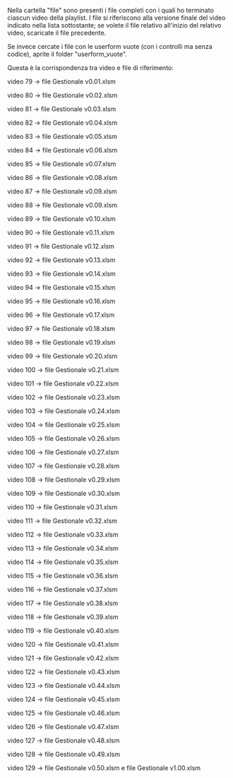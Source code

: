 Nella cartella "file" sono presenti i file completi con i quali ho terminato ciascun video della playlist. I file si riferiscono alla versione finale del video indicato nella lista sottostante; se volete il file relativo all'inizio del relativo video, scaricate il file precedente.

Se invece cercate i file con le userform vuote (con i controlli ma senza codice), aprite il folder "userform_vuote".

Questa è la corrispondenza tra video e file di riferimento:

video 79 -> file Gestionale v0.01.xlsm     

video 80 -> file Gestionale v0.02.xlsm    

video 81 -> file Gestionale v0.03.xlsm       

video 82 -> file Gestionale v0.04.xlsm

video 83 -> file Gestionale v0.05.xlsm 

video 84 -> file Gestionale v0.06.xlsm 

video 85 -> file Gestionale v0.07.xlsm

video 86 -> file Gestionale v0.08.xlsm      

video 87 -> file Gestionale v0.09.xlsm   

video 88 -> file Gestionale v0.09.xlsm   

video 89 -> file Gestionale v0.10.xlsm       

video 90 -> file Gestionale v0.11.xlsm     

video 91 -> file Gestionale v0.12.xlsm         

video 92 -> file Gestionale v0.13.xlsm              

video 93 -> file Gestionale v0.14.xlsm         

video 94 -> file Gestionale v0.15.xlsm          

video 95 -> file Gestionale v0.16.xlsm             

video 96 -> file Gestionale v0.17.xlsm          

video 97 -> file Gestionale v0.18.xlsm         

video 98 -> file Gestionale v0.19.xlsm          

video 99 -> file Gestionale v0.20.xlsm               

video 100 -> file Gestionale v0.21.xlsm                  

video 101 -> file Gestionale v0.22.xlsm           

video 102 -> file Gestionale v0.23.xlsm                       

video 103 -> file Gestionale v0.24.xlsm             

video 104 -> file Gestionale v0.25.xlsm                

video 105 -> file Gestionale v0.26.xlsm                   

video 106 -> file Gestionale v0.27.xlsm           

video 107 -> file Gestionale v0.28.xlsm           

video 108 -> file Gestionale v0.29.xlsm                   

video 109 -> file Gestionale v0.30.xlsm             

video 110 -> file Gestionale v0.31.xlsm                         

video 111 -> file Gestionale v0.32.xlsm   

video 112 -> file Gestionale v0.33.xlsm                    

video 113 -> file Gestionale v0.34.xlsm 

video 114 -> file Gestionale v0.35.xlsm    

video 115 -> file Gestionale v0.36.xlsm      

video 116 -> file Gestionale v0.37.xlsm        

video 117 -> file Gestionale v0.38.xlsm            

video 118 -> file Gestionale v0.39.xlsm           

video 119 -> file Gestionale v0.40.xlsm              

video 120 -> file Gestionale v0.41.xlsm

video 121 -> file Gestionale v0.42.xlsm                       

video 122 -> file Gestionale v0.43.xlsm             

video 123 -> file Gestionale v0.44.xlsm            

video 124 -> file Gestionale v0.45.xlsm                

video 125 -> file Gestionale v0.46.xlsm             

video 126 -> file Gestionale v0.47.xlsm                                        

video 127 -> file Gestionale v0.48.xlsm                             

video 128 -> file Gestionale v0.49.xlsm             

video 129 -> file Gestionale v0.50.xlsm e file Gestionale v1.00.xlsm 
